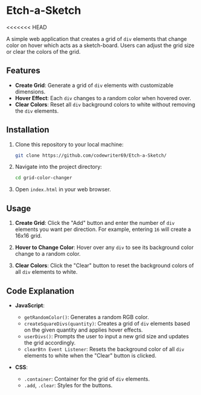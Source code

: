 # Etch-a-Sketch
<<<<<<< HEAD

A simple web application that creates a grid of `div` elements that change color on hover which acts as a sketch-board. Users can adjust the grid size or clear the colors of the grid.

## Features

- **Create Grid**: Generate a grid of `div` elements with customizable dimensions.
- **Hover Effect**: Each `div` changes to a random color when hovered over.
- **Clear Colors**: Reset all `div` background colors to white without removing the `div` elements.

## Installation

1. Clone this repository to your local machine:

    ```bash
    git clone https://github.com/codewriter69/Etch-a-Sketch/
    ```

2. Navigate into the project directory:

    ```bash
    cd grid-color-changer
    ```

3. Open `index.html` in your web browser.

## Usage

1. **Create Grid**: Click the "Add" button and enter the number of `div` elements you want per direction. For example, entering `16` will create a 16x16 grid.

2. **Hover to Change Color**: Hover over any `div` to see its background color change to a random color.

3. **Clear Colors**: Click the "Clear" button to reset the background colors of all `div` elements to white.

## Code Explanation

- **JavaScript**:
  - `getRandomColor()`: Generates a random RGB color.
  - `createSquareDivs(quantity)`: Creates a grid of `div` elements based on the given quantity and applies hover effects.
  - `userDivs()`: Prompts the user to input a new grid size and updates the grid accordingly.
  - `clearBtn Event Listener`: Resets the background color of all `div` elements to white when the "Clear" button is clicked.

- **CSS**:
  - `.container`: Container for the grid of `div` elements.
  - `.add`, `.clear`: Styles for the buttons.

